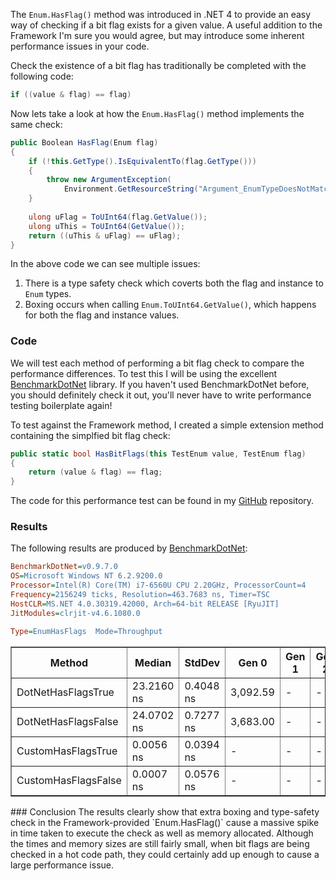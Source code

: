 
The `Enum.HasFlag()` method was introduced in .NET 4 to provide an easy way of checking if a bit flag exists for a given value.  A useful addition to the Framework I'm sure you would agree, but may introduce some inherent performance issues in your code.

Check the existence of a bit flag has traditionally be completed with the following code:
```csharp
if ((value & flag) == flag)
```

Now lets take a look at how the `Enum.HasFlag()` method implements the same check:
```csharp
public Boolean HasFlag(Enum flag)
{
    if (!this.GetType().IsEquivalentTo(flag.GetType()))
    {
        throw new ArgumentException(
            Environment.GetResourceString("Argument_EnumTypeDoesNotMatch", flag.GetType(), this.GetType())); 
    }
 
    ulong uFlag = ToUInt64(flag.GetValue()); 
    ulong uThis = ToUInt64(GetValue());
    return ((uThis & uFlag) == uFlag); 
}
```

In the above code we can see multiple issues:
1. There is a type safety check which coverts both the flag and instance to `Enum` types.
2. Boxing occurs when calling `Enum.ToUInt64.GetValue()`, which happens for both the flag and instance values.

### Code
We will test each method of performing a bit flag check to compare the performance differences.  To test this I will be using the excellent [BenchmarkDotNet](https://github.com/PerfDotNet/BenchmarkDotNet) library.  If you haven't used BenchmarkDotNet before, you should definitely check it out, you'll never have to write performance testing boilerplate again!

To test against the Framework method, I created a simple extension method containing the simplfied bit flag check:
```csharp
public static bool HasBitFlags(this TestEnum value, TestEnum flag)
{
    return (value & flag) == flag;
}
```

The code for this performance test can be found in my [GitHub](https://github.com/grahamsmoore/EnumHasFlags) repository.

### Results
The following results are produced by [BenchmarkDotNet](https://github.com/PerfDotNet/BenchmarkDotNet):
```ini
BenchmarkDotNet=v0.9.7.0
OS=Microsoft Windows NT 6.2.9200.0
Processor=Intel(R) Core(TM) i7-6560U CPU 2.20GHz, ProcessorCount=4
Frequency=2156249 ticks, Resolution=463.7683 ns, Timer=TSC
HostCLR=MS.NET 4.0.30319.42000, Arch=64-bit RELEASE [RyuJIT]
JitModules=clrjit-v4.6.1080.0

Type=EnumHasFlags  Mode=Throughput  
```
<table border="1" style="width:auto">
  <tr>
    <th>Method</th>
    <th>Median</th> 
    <th>StdDev</th>
    <th>Gen 0</th>
    <th>Gen 1</th>
    <th>Gen 2</th>
    <th>Bytes Allocated/Op</th>
  </tr>
  <tr>
    <td>DotNetHasFlagsTrue</td>
    <td>23.2160 ns</td> 
    <td>0.4048 ns</td>
    <td>3,092.59</td>
    <td>-</td>
    <td>-</td>
    <td>18.86</td>
  </tr>  
<tr>
    <td>DotNetHasFlagsFalse</td>
    <td>24.0702 ns</td> 
    <td>0.7277 ns</td>
    <td>3,683.00</td>
    <td>-</td>
    <td>-</td>
    <td>22.54</td>
  </tr>
  <tr>
    <td>CustomHasFlagsTrue</td>
    <td>0.0056 ns</td> 
    <td>0.0394 ns</td>
    <td>-</td>
    <td>-</td>
    <td>-</td>
    <td>0.00</td>
  </tr>
  <tr>
    <td>CustomHasFlagsFalse </td>
    <td>0.0007 ns</td> 
    <td>0.0576 ns</td>
    <td>-</td>
    <td>-</td>
    <td>-</td>
    <td>0.00</td>
  </tr>
</table>
### Conclusion
The results clearly show that extra boxing and type-safety check in the Framework-provided `Enum.HasFlag()` cause a massive spike in time taken to execute the check as well as memory allocated.  Although the times and memory sizes are still fairly small, when bit flags are being checked in a hot code path, they could certainly add up enough to cause a large performance issue.